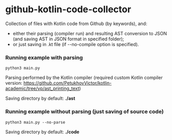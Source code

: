 # github-kotlin-code-collector

Collection of files with Kotlin code from Github (by keywords), and:
- either their parsing (compiler run) and resulting AST conversion to JSON (and saving AST in JSON format in specified folder);
- or just saving in .kt file (if --no-compile option is specified).

### Running example with parsing

```
python3 main.py
```
Parsing performed by the Kotlin compiler (required custom Kotlin compiler version: https://github.com/PetukhovVictor/kotlin-academic/tree/vp/ast_printing_text)

Saving directory by default: **./ast**

### Running example without parsing (just saving of source code)

```
python3 main.py --no-parse
```

Saving directory by default: **./code**
